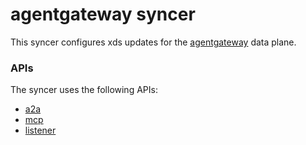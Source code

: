 # agentgateway syncer

This syncer configures xds updates for the [agentgateway](https://agentgateway.dev/) data plane. 

### APIs

The syncer uses the following APIs:

- [a2a](https://github.com/agentgateway/agentgateway/tree/main/go/api/a2a/a2a)
- [mcp](https://github.com/agentgateway/agentgateway/tree/main/go/api/mcp/mcp)
- [listener](https://github.com/agentgateway/agentgateway/tree/main/go/api/listener)
